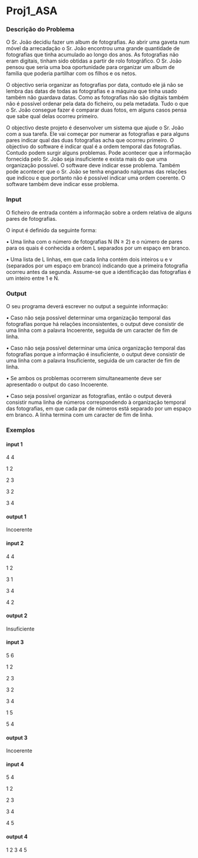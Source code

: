 # Proj1_ASA
### Descrição do Problema
O Sr. João decidiu fazer um album de fotografias. Ao abrir uma gaveta num móvel da arrecadação o Sr. João encontrou uma grande quantidade de fotografias que tinha acumulado ao longo dos anos. As fotografias não eram digitais, tinham sido obtidas a partir de rolo fotográfico. O Sr. João pensou que seria uma boa oportunidade para organizar um album de família que poderia partilhar com os filhos e os netos.

O objectivo seria organizar as fotografias por data, contudo ele já não se lembra das datas de todas as fotografias e a máquina que tinha usado também não guardava datas. Como as fotografias não são digitais também não é possível ordenar pela data do ficheiro, ou pela metadata. Tudo o que o Sr. João consegue fazer é comparar duas fotos, em alguns casos pensa que sabe qual delas ocorreu primeiro.

O objectivo deste projeto é desenvolver um sistema que ajude o Sr. João com a sua tarefa. Ele vai começar por numerar as fotografias e para alguns pares indicar qual das duas fotografias acha que ocorreu primeiro. O objectivo do software é indicar qual é a ordem temporal das fotografias. Contudo podem surgir alguns problemas. Pode acontecer que a informação fornecida pelo Sr. João seja insuficiente e exista mais do que uma organização possível. O software deve indicar esse problema. Também pode acontecer que o Sr. João se tenha enganado nalgumas das relações que indicou e que portanto não é possível indicar uma ordem coerente. O software também deve indicar esse problema.


### Input
O ficheiro de entrada contém a informação sobre a ordem relativa de alguns pares de fotografias.
 
O input é definido da seguinte forma:

• Uma linha com o número de fotografias N (N ≥ 2) e o número de pares para os quais é
conhecida a ordem L separados por um espaço em branco.

• Uma lista de L linhas, em que cada linha contém dois inteiros u e v (separados por um
espaço em branco) indicando que a primeira fotografia ocorreu antes da segunda. Assume-se que a identificação das fotografias é um inteiro entre 1 e N.


### Output
O seu programa deverá escrever no output a seguinte informação:

• Caso não seja possível determinar uma organização temporal das fotografias porque há relações inconsistentes, o output deve consistir de uma linha com a palavra Incoerente, seguida de um caracter de fim de linha.

• Caso não seja possível determinar uma única organização temporal das fotografias porque a informação é insuficiente, o output deve consistir de uma linha com a palavra Insuficiente, seguida de um caracter de fim de linha.

• Se ambos os problemas ocorrerem simultaneamente deve ser apresentado o output do caso Incoerente.

• Caso seja possível organizar as fotografias, então o output deverá consistir numa linha de números correspondendo à organização temporal das fotografias, em que cada par de números está separado por um espaço em branco. A linha termina com um caracter de fim de linha.



### Exemplos
#### input 1
4 4

1 2

2 3

3 2

3 4

#### output 1
Incoerente



#### input 2
4 4

1 2

3 1

3 4

4 2

#### output 2
Insuficiente



#### input 3
5 6

1 2

2 3

3 2

3 4

1 5

5 4

#### output 3
Incoerente



#### input 4
5 4

1 2

2 3

3 4

4 5

#### output 4
1 2 3 4 5
